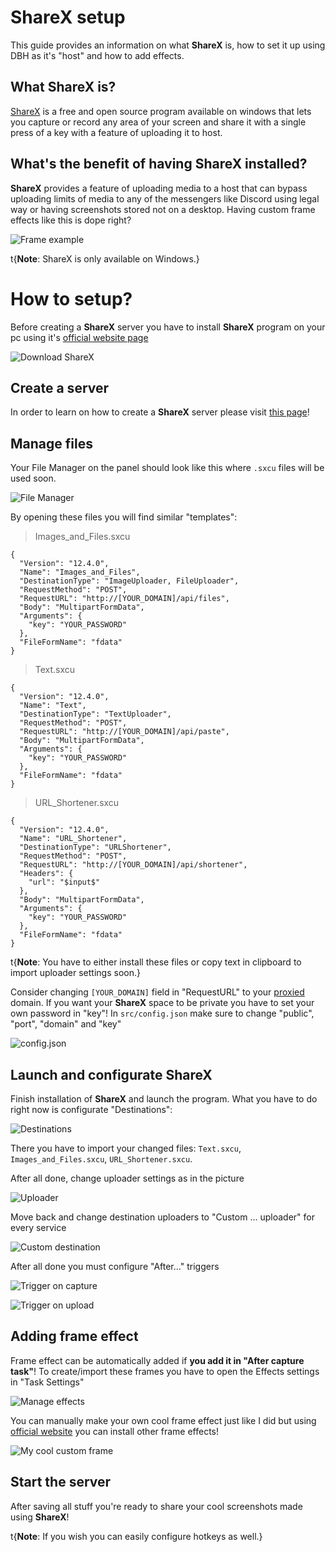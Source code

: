 # ShareX setup

This guide provides an information on what **ShareX** is, how to set it up using DBH as it's "host" and how to add effects.

## What ShareX is?

[ShareX](https://getsharex.com/) is a free and open source program available on windows that lets you capture or record any area of your screen and share it with a single press of a key with a feature of uploading it to host.

## What's the benefit of having ShareX installed?

**ShareX** provides a feature of uploading media to a host that can bypass uploading limits of media to any of the messengers like Discord using legal way or having screenshots stored not on a desktop. Having custom frame effects like this is dope right?

![Frame example](/content/sharex/frame-effect.png)

t{**Note**: ShareX is only available on Windows.}

# How to setup?

Before creating a **ShareX** server you have to install **ShareX** program on your pc using it's [official website page](https://getsharex.com/)

![Download ShareX](/content/sharex/getsharex.com.png)

## Create a server

In order to learn on how to create a **ShareX** server please visit [this page](/server/sharex)!

## Manage files

Your File Manager on the panel should look like this where `.sxcu` files will be used soon.

![File Manager](/content/sharex/sharex-file-manager.png)

By opening these files you will find similar "templates":

> Images_and_Files.sxcu
```
{
  "Version": "12.4.0",
  "Name": "Images_and_Files",
  "DestinationType": "ImageUploader, FileUploader",
  "RequestMethod": "POST",
  "RequestURL": "http://[YOUR_DOMAIN]/api/files",
  "Body": "MultipartFormData",
  "Arguments": {
    "key": "YOUR_PASSWORD"
  },
  "FileFormName": "fdata"
}
```
> Text.sxcu
```
{
  "Version": "12.4.0",
  "Name": "Text",
  "DestinationType": "TextUploader",
  "RequestMethod": "POST",
  "RequestURL": "http://[YOUR_DOMAIN]/api/paste",
  "Body": "MultipartFormData",
  "Arguments": {
    "key": "YOUR_PASSWORD"
  },
  "FileFormName": "fdata"
}
```
> URL_Shortener.sxcu
```
{
  "Version": "12.4.0",
  "Name": "URL_Shortener",
  "DestinationType": "URLShortener",
  "RequestMethod": "POST",
  "RequestURL": "http://[YOUR_DOMAIN]/api/shortener",
  "Headers": {
    "url": "$input$"
  },
  "Body": "MultipartFormData",
  "Arguments": {
    "key": "YOUR_PASSWORD"
  },
  "FileFormName": "fdata"
}
```

t{**Note**: You have to either install these files or copy text in clipboard to import uploader settings soon.}

Consider changing `[YOUR_DOMAIN]` field in "RequestURL" to your [proxied](/beginner/proxying) domain. If you want your **ShareX** space to be private you have to set your own password in "key"! In `src/config.json` make sure to change "public", "port", "domain" and "key"

![config.json](/content/sharex/sharex-config.png)

## Launch and configurate ShareX

Finish installation of **ShareX** and launch the program. What you have to do right now is configurate "Destinations":

![Destinations](/content/sharex/sharex-destinations.png)

There you have to import your changed files: `Text.sxcu`, `Images_and_Files.sxcu`, `URL_Shortener.sxcu`.

After all done, change uploader settings as in the picture

![Uploader](/content/sharex/uploader.png)

Move back and change destination uploaders to "Custom ... uploader" for every service

![Custom destination](/content/sharex/custom-uploader.png)

After all done you must configure "After..." triggers

![Trigger on capture](/content/sharex/trigger-1.png)

![Trigger on upload](/content/sharex/trigger-2.png)

## Adding frame effect

Frame effect can be automatically added if **you add it in "After capture task"**! To create/import these frames you have to open the Effects settings in "Task Settings"

![Manage effects](/content/sharex/manage-effects.png)

You can manually make your own cool frame effect just like I did but using [official website](https://getsharex.com/image-effects/) you can install other frame effects!

![My cool custom frame](/content/sharex/custom-frame.png)

## Start the server

After saving all stuff you're ready to share your cool screenshots made using **ShareX**!

t{**Note**: If you wish you can easily configure hotkeys as well.}
